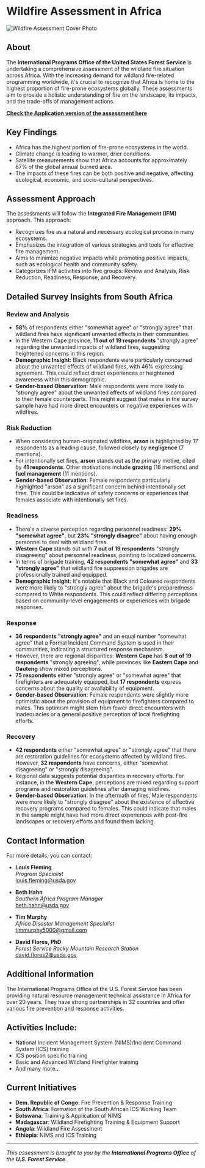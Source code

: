 # Wildfire Assessment in Africa

![Wildfire Assessment Cover Photo](https://live.staticflickr.com/65535/51897707965_b7d8183592_b.jpg)

## About

The **International Programs Office of the United States Forest Service** is undertaking a comprehensive assessment of the wildland fire situation across Africa. With the increasing demand for wildland fire-related programming worldwide, it's crucial to recognize that Africa is home to the highest proportion of fire-prone ecosystems globally. These assessments aim to provide a holistic understanding of fire on the landscape, its impacts, and the trade-offs of management actions.

**[Check the Application version of the assessment here](https://wildfire-assessment.streamlit.app/)**

## Key Findings

- Africa has the highest portion of fire-prone ecosystems in the world.
- Climate change is leading to warmer, drier conditions.
- Satellite measurements show that Africa accounts for approximately 67% of the global annual burned area.
- The impacts of these fires can be both positive and negative, affecting ecological, economic, and socio-cultural perspectives.

## Assessment Approach

The assessments will follow the **Integrated Fire Management (IFM)** approach. This approach:

- Recognizes fire as a natural and necessary ecological process in many ecosystems.
- Emphasizes the integration of various strategies and tools for effective fire management.
- Aims to minimize negative impacts while promoting positive impacts, such as ecological health and community safety.
- Categorizes IFM activities into five groups: Review and Analysis, Risk Reduction, Readiness, Response, and Recovery.

## Detailed Survey Insights from South Africa

### Review and Analysis
- **58%** of respondents either "somewhat agree" or "strongly agree" that wildland fires have significant unwanted effects in their communities.
- In the Western Cape province, **11 out of 19 respondents** "strongly agree" regarding the unwanted impacts of wildland fires, suggesting heightened concerns in this region.
- **Demographic Insight**: Black respondents were particularly concerned about the unwanted effects of wildland fires, with 46% expressing agreement. This could reflect direct experiences or heightened awareness within this demographic.
- **Gender-based Observation**: Male respondents were more likely to "strongly agree" about the unwanted effects of wildland fires compared to their female counterparts. This might suggest that males in the survey sample have had more direct encounters or negative experiences with wildfires.

### Risk Reduction
- When considering human-originated wildfires, **arson** is highlighted by 17 respondents as a leading cause, followed closely by **negligence** (7 mentions).
- For intentionally set fires, **arson** stands out as the primary motive, cited by **41 respondents**. Other motivations include **grazing** (16 mentions) and **fuel management** (11 mentions).
- **Gender-based Observation**: Female respondents particularly highlighted "arson" as a significant concern behind intentionally set fires. This could be indicative of safety concerns or experiences that females associate with intentionally set fires.

### Readiness
- There's a diverse perception regarding personnel readiness: **29% "somewhat agree"**, but **23% "strongly disagree"** about having enough personnel to deal with wildland fires.
- **Western Cape** stands out with **7 out of 19 respondents** "strongly disagreeing" about personnel readiness, pointing to localized concerns.
- In terms of brigade training, **42 respondents "somewhat agree"** and **33 "strongly agree"** that wildland fire suppression brigades are professionally trained and equipped.
- **Demographic Insight**: It's notable that Black and Coloured respondents were more likely to "strongly agree" about the brigade's preparedness compared to White respondents. This could reflect differing perceptions based on community-level engagements or experiences with brigade responses.

### Response
- **36 respondents "strongly agree"** and an equal number "somewhat agree" that a Formal Incident Command System is used in their communities, indicating a structured response mechanism.
- However, there are regional disparities: **Western Cape** has **8 out of 19 respondents** "strongly agreeing", while provinces like **Eastern Cape** and **Gauteng** show mixed perceptions.
- **75 respondents** either "strongly agree" or "somewhat agree" that firefighters are adequately equipped, but **17 respondents** express concerns about the quality or availability of equipment.
- **Gender-based Observation**: Female respondents were slightly more optimistic about the provision of equipment to firefighters compared to males. This optimism might stem from fewer direct encounters with inadequacies or a general positive perception of local firefighting efforts.

### Recovery
- **42 respondents** either "somewhat agree" or "strongly agree" that there are restoration guidelines for ecosystems affected by wildland fires. However, **32 respondents** have concerns, either "somewhat disagreeing" or "strongly disagreeing".
- Regional data suggests potential disparities in recovery efforts. For instance, in the **Western Cape**, perceptions are mixed regarding support programs and restoration guidelines after damaging wildfires.
- **Gender-based Observation**: In the aftermath of fires, Male respondents were more likely to "strongly disagree" about the existence of effective recovery programs compared to females. This could indicate that males in the sample might have had more direct experiences with post-fire landscapes or recovery efforts and found them lacking.

## Contact Information

For more details, you can contact:

- **Louis Fleming**  
  *Program Specialist*  
  [louis.fleming@usda.gov](mailto:louis.fleming@usda.gov)

- **Beth Hahn**  
  *Southern Africa Program Manager*  
  [beth.hahn@usda.gov](mailto:beth.hahn@usda.gov)

- **Tim Murphy**  
  *Africa Disaster Management Specialist*  
  [timmurphy5000@gmail.com](mailto:timmurphy5000@gmail.com)

- **David Flores, PhD**  
  *Forest Service Rocky Mountain Research Station*  
  [david.flores2@usda.gov](mailto:david.flores2@usda.gov)


## Additional Information

The International Programs Office of the U.S. Forest Service has been providing natural resource management technical assistance in Africa for over 20 years. They have strong partnerships in 32 countries and offer various fire prevention and response activities.

## Activities Include:

- National Incident Management System (NIMS)/Incident Command System (ICS) training
- ICS position specific training
- Basic and Advanced Wildland Firefighter training
- And many more...

## Current Initiatives

- **Dem. Republic of Congo**: Fire Prevention & Response Training
- **South Africa**: Formation of the South African ICS Working Team
- **Botswana**: Training & Application of NIMS
- **Madagascar**: Wildland Firefighting Training & Equipment Support
- **Angola**: Wildland Fire Assessment
- **Ethiopia**: NIMS and ICS Training

---

_This assessment is brought to you by the **International Programs Office** of the **U.S. Forest Service**._

